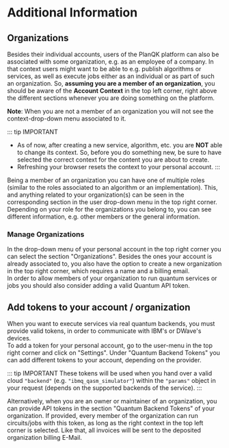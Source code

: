 # Additional Information

## Organizations

Besides their individual accounts, users of the PlanQK platform can also be associated with some organization, e.g. as an employee of a company.
In that context users might want to be able to e.g. publish algorithms or services, as well as execute jobs either as an individual or as part of such an organization.
So, **assuming you are a member of an organization**, you should be aware of the **Account Context** in the top left corner, right above the different sections whenever you are doing something on the platform.

**Note**: When you are not a member of an organization you will not see the context-drop-down menu associated to it.

::: tip IMPORTANT
 - As of now, after creating a new service, algorithm, etc. you are **NOT** able to change its context. So, before you do something new, be sure to have selected the correct context for the content you are about to create.
 - Refreshing your browser resets the context to your personal account.
::: 

Being a member of an organization you can have one of multiple roles (similar to the roles associated to an algorithm or an implementation).
This, and anything related to your organization(s) can be seen in the corresponding section in the user drop-down menu in the top right corner.
Depending on your role for the organizations you belong to, you can see different information, e.g. other members or the general information.

### Manage Organizations

In the drop-down menu of your personal account in the top right corner you can select the section "Organizations".
Besides the ones your account is already associated to, you also have the option to create a new organization in the top right corner, which requires a name and a billing email.  
In order to allow members of your organization to run quantum services or jobs you should also consider adding a valid Quantum API token.

## Add tokens to your account / organization

When you want to execute services via real quantum backends, you must provide valid tokens, in order to communicate with IBM's or DWave's devices.  
To add a token for your personal account, go to the user-menu in the top right corner and click on "Settings". Under "Quantum Backend Tokens" you can add different tokens to your account, depending on the provider.

::: tip IMPORTANT
These tokens will be used when you hand over a valid cloud `"backend"` (e.g. `"ibmq_qasm_simulator"`) within the `"params"` object in your request (depends on the supported backends of the service).
:::

Alternatively, when you are an owner or maintainer of an organization, you can provide API tokens in the section "Quantum Backend Tokens" of your organization.
If provided, every member of the organization can run circuits/jobs with this token, as long as the right context in the top left corner is selected.
Like that, all invoices will be sent to the deposited organization billing E-Mail.

